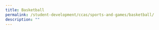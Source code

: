 ```yaml
---
title: Basketball
permalink: /student-development/ccas/sports-and-games/basketball/
description: ""
---
```

